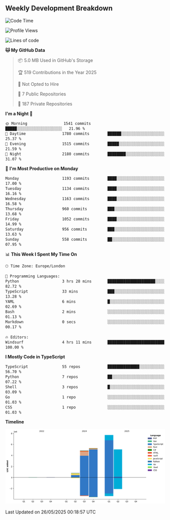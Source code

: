 


## Weekly Development Breakdown
<!--START_SECTION:waka-->
![Code Time](http://img.shields.io/badge/Code%20Time-2%2C353%20hrs%2042%20mins-blue)

![Profile Views](http://img.shields.io/badge/Profile%20Views-0-blue)

![Lines of code](https://img.shields.io/badge/From%20Hello%20World%20I%27ve%20Written-23.8%20million%20lines%20of%20code-blue)

**🐱 My GitHub Data** 

> 📦 5.0 MB Used in GitHub's Storage 
 > 
> 🏆 519 Contributions in the Year 2025
 > 
> 🚫 Not Opted to Hire
 > 
> 📜 7 Public Repositories 
 > 
> 🔑 187 Private Repositories 
 > 
**I'm a Night 🦉** 

```text
🌞 Morning                1541 commits        █████░░░░░░░░░░░░░░░░░░░░   21.96 % 
🌆 Daytime                1780 commits        ██████░░░░░░░░░░░░░░░░░░░   25.37 % 
🌃 Evening                1515 commits        █████░░░░░░░░░░░░░░░░░░░░   21.59 % 
🌙 Night                  2180 commits        ████████░░░░░░░░░░░░░░░░░   31.07 % 
```
📅 **I'm Most Productive on Monday** 

```text
Monday                   1193 commits        ████░░░░░░░░░░░░░░░░░░░░░   17.00 % 
Tuesday                  1134 commits        ████░░░░░░░░░░░░░░░░░░░░░   16.16 % 
Wednesday                1163 commits        ████░░░░░░░░░░░░░░░░░░░░░   16.58 % 
Thursday                 960 commits         ███░░░░░░░░░░░░░░░░░░░░░░   13.68 % 
Friday                   1052 commits        ████░░░░░░░░░░░░░░░░░░░░░   14.99 % 
Saturday                 956 commits         ███░░░░░░░░░░░░░░░░░░░░░░   13.63 % 
Sunday                   558 commits         ██░░░░░░░░░░░░░░░░░░░░░░░   07.95 % 
```


📊 **This Week I Spent My Time On** 

```text
🕑︎ Time Zone: Europe/London

💬 Programming Languages: 
Python                   3 hrs 28 mins       █████████████████████░░░░   82.72 % 
TypeScript               33 mins             ███░░░░░░░░░░░░░░░░░░░░░░   13.28 % 
YAML                     6 mins              █░░░░░░░░░░░░░░░░░░░░░░░░   02.69 % 
Bash                     2 mins              ░░░░░░░░░░░░░░░░░░░░░░░░░   01.13 % 
Markdown                 0 secs              ░░░░░░░░░░░░░░░░░░░░░░░░░   00.17 % 

🔥 Editors: 
Windsurf                 4 hrs 11 mins       █████████████████████████   100.00 % 
```

**I Mostly Code in TypeScript** 

```text
TypeScript               55 repos            ██████████████░░░░░░░░░░░   56.70 % 
Python                   7 repos             ██░░░░░░░░░░░░░░░░░░░░░░░   07.22 % 
Shell                    3 repos             █░░░░░░░░░░░░░░░░░░░░░░░░   03.09 % 
Go                       1 repo              ░░░░░░░░░░░░░░░░░░░░░░░░░   01.03 % 
CSS                      1 repo              ░░░░░░░░░░░░░░░░░░░░░░░░░   01.03 % 
```



**Timeline**

![Lines of Code chart](https://raw.githubusercontent.com/mars-arch/mars-arch/main/assets/bar_graph.png)


 Last Updated on 26/05/2025 00:18:57 UTC
<!--END_SECTION:waka-->
